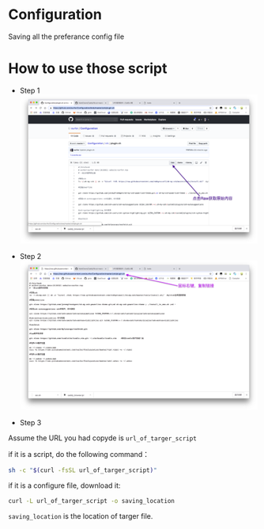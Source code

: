 # Configuration
Saving all the preferance config file


# How to use those script

- Step 1
![](./raw.png)

- Step 2 
![](./copy.png)

- Step 3

Assume the URL you had copyde is ` url_of_targer_script `

if it is a script, do the following command：

```bash
sh -c "$(curl -fsSL url_of_targer_script)"
```

if it is a configure file, download it:
```bash
curl -L url_of_targer_script -o saving_location
```

` saving_location ` is the location of targer file.
 
